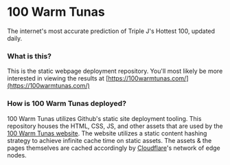 # 100 Warm Tunas
The internet's most accurate prediction of Triple J's Hottest 100, updated daily.

### What is this?

This is the static webpage deployment repository. You'll most likely be more interested in 
viewing the results at [https://100warmtunas.com/](https://100warmtunas.com/)

### How is 100 Warm Tunas deployed?

100 Warm Tunas utilizes Github's static site deployment tooling. This repository houses the HTML, CSS, JS, and other 
assets that are used by the [100 Warm Tunas website](https://100warmtunas.com/). The website utilizes a static content 
hashing strategy to achieve infinite cache time on static assets. The assets & the pages themselves are cached 
accordingly by [Cloudflare](https://www.cloudflare.com)'s network of edge nodes.
